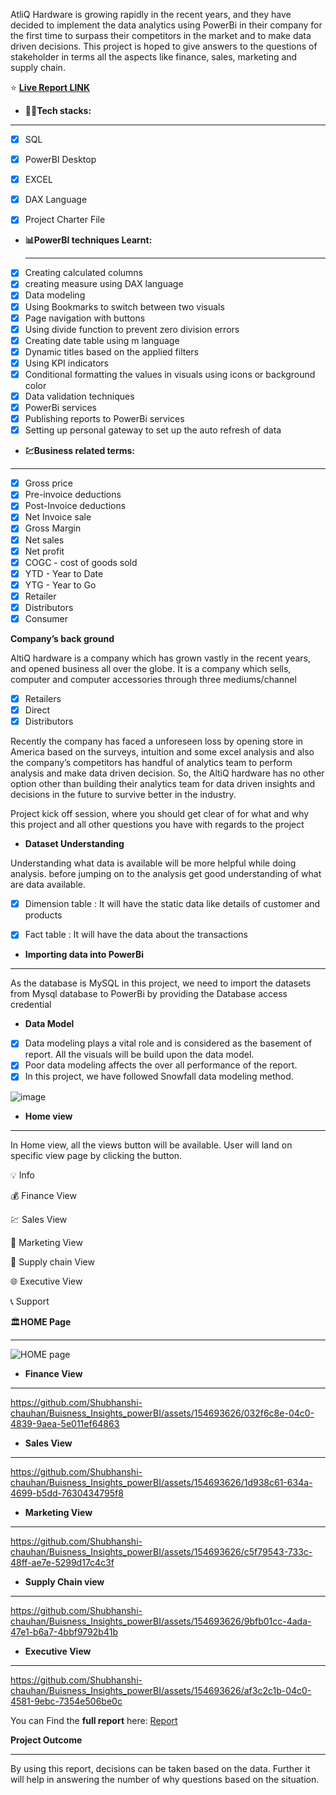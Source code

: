AtliQ Hardware is growing rapidly in the recent years, and they have decided to implement the data analytics using PowerBi in their company for the first time to surpass their competitors in the market and to make data driven decisions. This project is hoped to give answers to the questions of stakeholder in terms all the aspects like finance, sales, marketing and supply chain.


⭐ **[Live Report LINK](https://app.powerbi.com/view?r=eyJrIjoiMTVjNTI2N2QtY2EyYS00OGI1LTk5NTEtYmE2ZGMyYjE4MDZhIiwidCI6ImM2ZTU0OWIzLTVmNDUtNDAzMi1hYWU5LWQ0MjQ0ZGM1YjJjNCJ9)**

- **👨‍💻Tech stacks:**
***

- [x] SQL
- [x] PowerBI Desktop
- [x] EXCEL
- [x] DAX Language
- [x] Project Charter File


- **📊PowerBI techniques Learnt:**
  ***
- [x] Creating calculated columns
- [x] creating measure using DAX language
- [x] Data modeling
- [x] Using Bookmarks to switch between two visuals
- [x] Page navigation with buttons
- [x] Using divide function to prevent zero division errors
- [x] Creating date table using m language
- [x] Dynamic titles based on the applied filters
- [x] Using KPI indicators
- [x] Conditional formatting the values in visuals using icons or background color
- [x] Data validation techniques
- [x] PowerBi services
- [x] Publishing reports to PowerBi services
- [x] Setting up personal gateway to set up the auto refresh of data

- **💹Business related terms:**
***

- [x] Gross price
- [x] Pre-invoice deductions
- [x] Post-Invoice deductions
- [x] Net Invoice sale
- [x] Gross Margin
- [x] Net sales
- [x] Net profit
- [x] COGC - cost of goods sold
- [x] YTD - Year to Date
- [x] YTG - Year to Go
- [x] Retailer
- [x] Distributors
- [x] Consumer

**Company’s back ground**

AltiQ hardware is a company which has grown vastly in the recent years, and opened business all over the globe. It is a company which sells, computer and computer accessories through three mediums/channel
- [x] Retailers
- [x] Direct
- [x] Distributors

Recently the company has faced a unforeseen loss by opening store in America based on the surveys, intuition and some excel analysis and also the company’s competitors has handful of analytics team to perform analysis and make data driven decision. So, the AltiQ hardware has no other option other than building their analytics team for data driven insights and decisions in the future to survive better in the industry.

Project kick off session, where you should get clear of for what and why this project and all other questions you have with regards to the project

- **Dataset Understanding**

Understanding what data is available will be more helpful while doing analysis. before jumping on to the analysis get good understanding of what are data available.

- [x] Dimension table : It will have the static data like details of customer and products

- [x] Fact table : It will have the data about the transactions

- **Importing data into PowerBi**
***
As the database is MySQL in this project, we need to import the datasets from Mysql database to PowerBi by providing the Database access credential

- **Data Model**

- [x] Data modeling plays a vital role and is considered as the basement of report. All the visuals will be build upon the data model.
- [x] Poor data modeling affects the over all performance of the report.
- [x] In this project, we have followed Snowfall data modeling method.

![image](https://github.com/Shubhanshi-chauhan/Buisness_Insights_powerBI/assets/154693626/9f943ec0-45ab-402c-b428-6c76aaf8e3b2)


- **Home view**
***

In Home view, all the views button will be available. User will land on specific view page by clicking the button.

  💡 Info
      
  💰 Finance View

  💹 Sales View

  🚀 Marketing View

  🚚 Supply chain View

  🌐 Executive View

  📞 Support
  

  🏛️**HOME Page**
  ***

![HOME page](https://github.com/Shubhanshi-chauhan/Buisness_Insights_powerBI/assets/154693626/c5390361-097a-46d4-bfae-dde8a38a8e5f)

- **Finance View**
***
https://github.com/Shubhanshi-chauhan/Buisness_Insights_powerBI/assets/154693626/032f6c8e-04c0-4839-9aea-5e011ef64863

- **Sales View**
***
https://github.com/Shubhanshi-chauhan/Buisness_Insights_powerBI/assets/154693626/1d938c61-634a-4699-b5dd-7630434795f8

- **Marketing View**
***
https://github.com/Shubhanshi-chauhan/Buisness_Insights_powerBI/assets/154693626/c5f79543-733c-48ff-ae7e-5299d17c4c3f

- **Supply Chain view**
***
https://github.com/Shubhanshi-chauhan/Buisness_Insights_powerBI/assets/154693626/9bfb01cc-4ada-47e1-b6a7-4bbf9792b41b

- **Executive View**
***

https://github.com/Shubhanshi-chauhan/Buisness_Insights_powerBI/assets/154693626/af3c2c1b-04c0-4581-9ebc-7354e506be0c

You can Find the **full report** here: [Report](https://www.novypro.com/project/buisnessinsights)

**Project Outcome**
***
By using this report, decisions can be taken based on the data. Further it will help in answering the number of why questions based on the situation.
